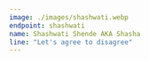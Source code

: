 ```yaml
---
image: ./images/shashwati.webp
endpoint: shashwati
name: Shashwati Shende AKA Shasha
line: "Let's agree to disagree"
---
```

